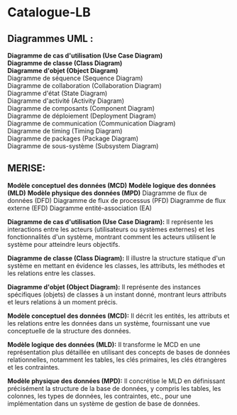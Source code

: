 # Catalogue-LB

<h2>Diagrammes UML :</h2>

<b>Diagramme de cas d'utilisation (Use Case Diagram)</b><br>
<b>Diagramme de classe (Class Diagram)</b><br>
<b>Diagramme d'objet (Object Diagram)</b><br>
Diagramme de séquence (Sequence Diagram)<br>
Diagramme de collaboration (Collaboration Diagram)<br>
Diagramme d'état (State Diagram)<br>
Diagramme d'activité (Activity Diagram)<br>
Diagramme de composants (Component Diagram)<br>
Diagramme de déploiement (Deployment Diagram)<br>
Diagramme de communication (Communication Diagram)<br>
Diagramme de timing (Timing Diagram)<br>
Diagramme de packages (Package Diagram)<br>
Diagramme de sous-système (Subsystem Diagram)<br>

 <h2>MERISE: </h2>

<b>Modèle conceptuel des données (MCD)</b>
<b>Modèle logique des données (MLD)</b>
<b>Modèle physique des données (MPD)</b>
Diagramme de flux de données (DFD)
Diagramme de flux de processus (PFD)
Diagramme de flux externe (EFD)
Diagramme entité-association (EA)

<b>Diagramme de cas d'utilisation (Use Case Diagram):</b> Il représente les interactions entre les acteurs (utilisateurs ou systèmes externes) et les fonctionnalités d'un système, montrant comment les acteurs utilisent le système pour atteindre leurs objectifs.

<b>Diagramme de classe (Class Diagram):</b> Il illustre la structure statique d'un système en mettant en évidence les classes, les attributs, les méthodes et les relations entre les classes.

<b>Diagramme d'objet (Object Diagram):</b> Il représente des instances spécifiques (objets) de classes à un instant donné, montrant leurs attributs et leurs relations à un moment précis.

<b>Modèle conceptuel des données (MCD):</b> Il décrit les entités, les attributs et les relations entre les données dans un système, fournissant une vue conceptuelle de la structure des données.

<b>Modèle logique des données (MLD):</b> Il transforme le MCD en une représentation plus détaillée en utilisant des concepts de bases de données relationnelles, notamment les tables, les clés primaires, les clés étrangères et les contraintes.

<b>Modèle physique des données (MPD):</b> Il concrétise le MLD en définissant précisément la structure de la base de données, y compris les tables, les colonnes, les types de données, les contraintes, etc., pour une implémentation dans un système de gestion de base de données.